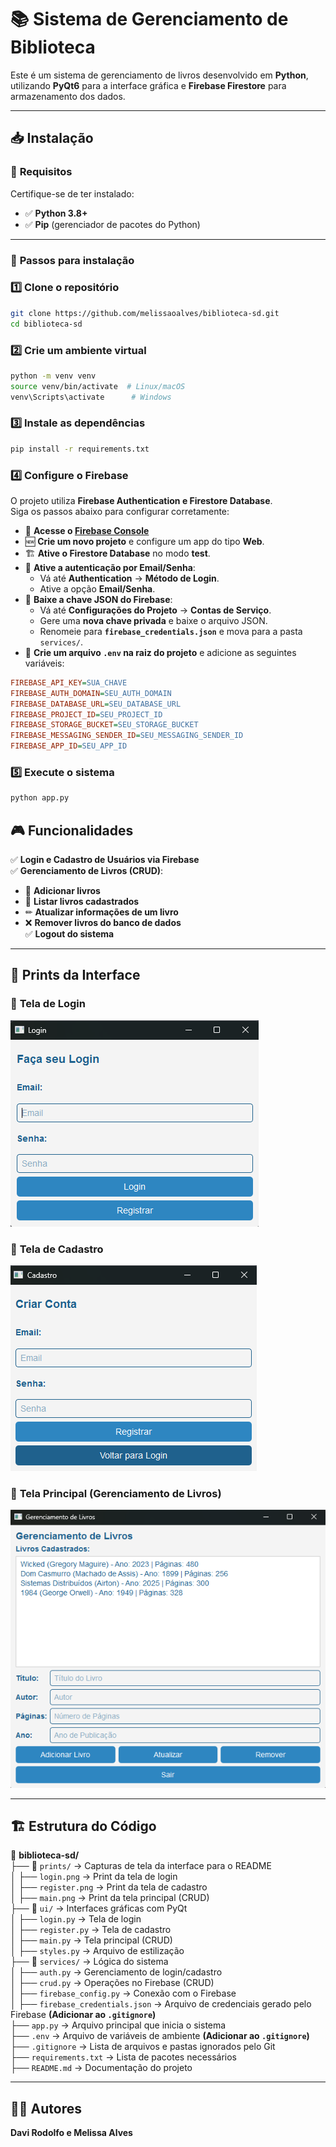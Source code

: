 # 📚 Sistema de Gerenciamento de Biblioteca

Este é um sistema de gerenciamento de livros desenvolvido em **Python**, utilizando **PyQt6** para a interface gráfica e **Firebase Firestore** para armazenamento dos dados.

---

## 📥 **Instalação**

### 🔧 **Requisitos**
Certifique-se de ter instalado:
- ✅ **Python 3.8+**
- ✅ **Pip** (gerenciador de pacotes do Python)

---

### 📌 **Passos para instalação**

### 1️⃣ **Clone o repositório**
```bash
git clone https://github.com/melissaoalves/biblioteca-sd.git
cd biblioteca-sd
```

### 2️⃣ **Crie um ambiente virtual** 
```bash
python -m venv venv
source venv/bin/activate  # Linux/macOS
venv\Scripts\activate      # Windows
```

### 3️⃣ **Instale as dependências**
```bash
pip install -r requirements.txt
```

### 4️⃣ **Configure o Firebase**  
O projeto utiliza **Firebase Authentication e Firestore Database**.  
Siga os passos abaixo para configurar corretamente:

- 🔗 **Acesse o [Firebase Console](https://console.firebase.google.com/)**  
- 🆕 **Crie um novo projeto** e configure um app do tipo **Web**.  
- 🏗 **Ative o Firestore Database** no modo **test**.  
- 🔐 **Ative a autenticação por Email/Senha**:  
  - Vá até **Authentication** → **Método de Login**.  
  - Ative a opção **Email/Senha**.  
- 🔑 **Baixe a chave JSON do Firebase**:  
  - Vá até **Configurações do Projeto** → **Contas de Serviço**.  
  - Gere uma **nova chave privada** e baixe o arquivo JSON.  
  - Renomeie para **`firebase_credentials.json`** e mova para a pasta `services/`.  
- 📝 **Crie um arquivo `.env` na raiz do projeto** e adicione as seguintes variáveis:  
```ini
FIREBASE_API_KEY=SUA_CHAVE
FIREBASE_AUTH_DOMAIN=SEU_AUTH_DOMAIN
FIREBASE_DATABASE_URL=SEU_DATABASE_URL
FIREBASE_PROJECT_ID=SEU_PROJECT_ID
FIREBASE_STORAGE_BUCKET=SEU_STORAGE_BUCKET
FIREBASE_MESSAGING_SENDER_ID=SEU_MESSAGING_SENDER_ID
FIREBASE_APP_ID=SEU_APP_ID
```

### 5️⃣ **Execute o sistema**
   ```bash
   python app.py
   ```

## 🎮 **Funcionalidades**
✅ **Login e Cadastro de Usuários via Firebase**  
✅ **Gerenciamento de Livros (CRUD)**:  
- 📌 **Adicionar livros**  
- 📄 **Listar livros cadastrados**  
- ✏ **Atualizar informações de um livro**  
- ❌ **Remover livros do banco de dados**  
✅ **Logout do sistema**

---

## 📸 **Prints da Interface**
### 🔹 **Tela de Login**
![Login](prints/login.png)

### 🔹 **Tela de Cadastro**
![Cadastro](prints/register.png)

### 🔹 **Tela Principal (Gerenciamento de Livros)**
![Tela Principal](prints/main.png)

---

## 🏗 **Estrutura do Código**
📂 **biblioteca-sd/**  
├── 📂 `prints/` → Capturas de tela da interface para o README  
│   ├── `login.png` → Print da tela de login  
│   ├── `register.png` → Print da tela de cadastro  
│   ├── `main.png` → Print da tela principal (CRUD)  
├── 📂 `ui/` → Interfaces gráficas com PyQt  
│   ├── `login.py` → Tela de login  
│   ├── `register.py` → Tela de cadastro  
│   ├── `main.py` → Tela principal (CRUD)  
│   ├── `styles.py` → Arquivo de estilização  
├── 📂 `services/` → Lógica do sistema  
│   ├── `auth.py` → Gerenciamento de login/cadastro  
│   ├── `crud.py` → Operações no Firebase (CRUD)  
│   ├── `firebase_config.py` → Conexão com o Firebase  
│   ├── `firebase_credentials.json` → Arquivo de credenciais gerado pelo Firebase **(Adicionar ao `.gitignore`)**                    
├── `app.py` → Arquivo principal que inicia o sistema                                              
├── `.env` → Arquivo de variáveis de ambiente **(Adicionar ao `.gitignore`)**  
├── `.gitignore` → Lista de arquivos e pastas ignorados pelo Git    
├── `requirements.txt` → Lista de pacotes necessários    
├── `README.md` → Documentação do projeto  

---

## 👨‍💻 **Autores**
**Davi Rodolfo e Melissa Alves**
  